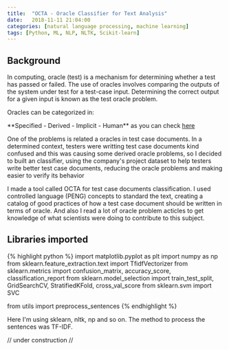 ```yaml
---
title:  "OCTA - Oracle Classifier for Text Analysis"
date:   2018-11-11 21:04:00
categories: [natural language processing, machine learning]
tags: [Python, ML, NLP, NLTK, Scikit-learn]
---
```


## Background

<p>In computing, oracle (test) is a mechanism for determining whether a test has passed or failed. The use of oracles involves comparing the outputs of the system under test for a test-case input.
Determining the correct output for a given input is known as the test oracle problem.</p>

<p>Oracles can be categorized in:</p> **Specified - Derived - Implicit - Human** as you can check <a href="https://ieeexplore.ieee.org/abstract/document/6963470/">here</a>

<p>One of the problems is related a oracles in test case documents. In a determined context, testers were writting test case documents kind confused and this was causing some derived oracle problems, so I decided to built an classifier, using the company's project dataset to help testers write better test case documents, reducing the oracle problems and making easier to verify its behavior</p>

I made a tool called OCTA for test case documents classification. I used controlled language (PENG) concepts to standard the text, creating a catalog of good practices of how a test case document should be written in terms of oracle. And also I read a lot of oracle problem acticles to get knowledge of what scientists were doing to contribute to this subject. 

## Libraries imported 

{% highlight python %}
import matplotlib.pyplot as plt
import numpy as np
from sklearn.feature_extraction.text import TfidfVectorizer
from sklearn.metrics import confusion_matrix, accuracy_score, classification_report
from sklearn.model_selection import train_test_split, GridSearchCV, StratifiedKFold, cross_val_score
from sklearn.svm import SVC

from utils import preprocess_sentences
{% endhighlight %}

Here I'm using sklearn, nltk, np and so on. The method to process the sentences was TF-IDF. 

// under construction // 
